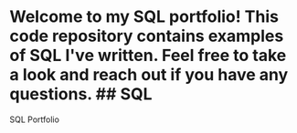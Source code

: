 # **Welcome to my SQL portfolio! This code repository contains examples of SQL I've written. Feel free to take a look and reach out if you have any questions.** ## SQL
SQL Portfolio 
